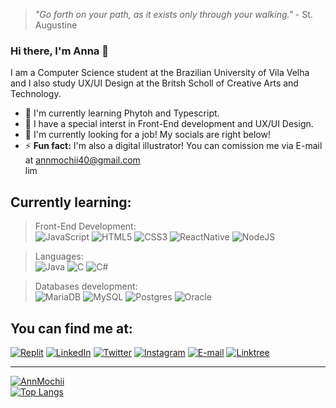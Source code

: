 > *"Go forth on your path, as it exists only through your walking."* - St. Augustine

### Hi there, I'm Anna 👋  

I am a Computer Science student at the Brazilian University of Vila Velha and I also study UX/UI Design at the Britsh Scholl of Creative Arts and Technology.   

- 🌱 I'm currently learning Phytoh and Typescript.  
- 🍅 I have a special interst in Front-End development and UX/UI Design.  
- 🔭 I'm currently looking for a job! My socials are right below!
- ⚡ **Fun fact:** I'm also a digital illustrator! You can comission me via E-mail at annmochii40@gmail.com  
lim
## Currently learning:

> Front-End Development:  
  ![JavaScript](https://img.shields.io/badge/javascript-%23323330.svg?style=for-the-badge&logo=javascript&logoColor=%23F7DF1E)
  ![HTML5](https://img.shields.io/badge/html5-%23E34F26.svg?style=for-the-badge&logo=html5&logoColor=white)
  ![CSS3](https://img.shields.io/badge/css3-%231572B6.svg?style=for-the-badge&logo=css3&logoColor=white)
  ![ReactNative](https://img.shields.io/badge/React_Native-20232A?style=for-the-badge&logo=react&logoColor=61DAFB)
  ![NodeJS](https://img.shields.io/badge/Node.js-43853D?style=for-the-badge&logo=node.js&logoColor=white)
  
> Languages:  
  ![Java](https://img.shields.io/badge/java-%23ED8B00.svg?style=for-the-badge&logo=java&logoColor=white)
  ![C](https://img.shields.io/badge/c-%2300599C.svg?style=for-the-badge&logo=c&logoColor=white)
  ![C#](https://img.shields.io/badge/C%23-239120?style=for-the-badge&logo=c-sharp&logoColor=white)

> Databases development:  
  ![MariaDB](https://img.shields.io/badge/MariaDB-003545?style=for-the-badge&logo=mariadb&logoColor=white)
  ![MySQL](https://img.shields.io/badge/mysql-%2300f.svg?style=for-the-badge&logo=mysql&logoColor=white)
  ![Postgres](https://img.shields.io/badge/postgres-%23316192.svg?style=for-the-badge&logo=postgresql&logoColor=white)
  ![Oracle](https://img.shields.io/badge/Oracle-F80000?style=for-the-badge&logo=oracle&logoColor=white)  

## You can find me at:  

[![Replit](https://img.shields.io/badge/Replit-DD1200?style=for-the-badge&logo=Replit&logoColor=white)](https://replit.com/@AnnMochii)
[![LinkedIn](https://img.shields.io/badge/linkedin-%230077B5.svg?style=for-the-badge&logo=linkedin&logoColor=white)](https://www.linkedin.com/in/anna-maria-da-silva-816a9b239/)
[![Twitter](https://img.shields.io/badge/Twitter-%231DA1F2.svg?style=for-the-badge&logo=Twitter&logoColor=white)](https://twitter.com/annmochii)
[![Instagram](https://img.shields.io/badge/Instagram-%23E4405F.svg?style=for-the-badge&logo=Instagram&logoColor=white)](https://www.instagram.com/annmochii/)
[![E-mail](https://img.shields.io/badge/-Email-000?style=for-the-badge&logo=microsoft-outlook&logoColor=007BFF)](mailto:anna.maria22lima@gmail.com)
[![Linktree](https://img.shields.io/badge/linktree-1de9b6?style=for-the-badge&logo=linktree&logoColor=white)](https://linktr.ee/annmochii)


---

[![AnnMochii](https://github-readme-stats.vercel.app/api?username=Annmochii&theme=dracula&show_icons=true&count_private=true)](https://github.com/anuraghazra/github-readme-stats)  
[![Top Langs](https://github-readme-stats.vercel.app/api/top-langs/?username=Annmochii&theme=dracula&show_icons=true&count_private=true&layout=compact)](https://github.com/anuraghazra/github-readme-stats)  
